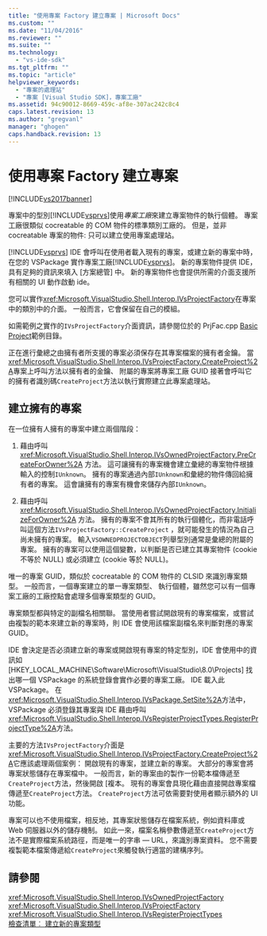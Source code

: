 ```yaml
---
title: "使用專案 Factory 建立專案 | Microsoft Docs"
ms.custom: ""
ms.date: "11/04/2016"
ms.reviewer: ""
ms.suite: ""
ms.technology: 
  - "vs-ide-sdk"
ms.tgt_pltfrm: ""
ms.topic: "article"
helpviewer_keywords: 
  - "專案的處理站"
  - "專案 [Visual Studio SDK]，專案工廠"
ms.assetid: 94c90012-8669-459c-af8e-307ac242c8c4
caps.latest.revision: 13
ms.author: "gregvanl"
manager: "ghogen"
caps.handback.revision: 13
---
```

# 使用專案 Factory 建立專案
[!INCLUDE[vs2017banner](../../code-quality/includes/vs2017banner.md)]

專案中的型別[!INCLUDE[vsprvs](../../code-quality/includes/vsprvs_md.md)]使用*專案工廠*來建立專案物件的執行個體。  專案工廠很類似 cocreatable 的 COM 物件的標準類別工廠的。  但是，並非 cocreatable 專案的物件: 只可以建立使用專案處理站。  
  
 [!INCLUDE[vsprvs](../../code-quality/includes/vsprvs_md.md)] IDE 會呼叫在使用者載入現有的專案，或建立新的專案中時，在您的 VSPackage 實作專案工廠[!INCLUDE[vsprvs](../../code-quality/includes/vsprvs_md.md)]。  新的專案物件提供 IDE，具有足夠的資訊來填入 \[方案總管\] 中。  新的專案物件也會提供所需的介面支援所有相關的 UI 動作啟動 ide。  
  
 您可以實作<xref:Microsoft.VisualStudio.Shell.Interop.IVsProjectFactory>在專案中的類別中的介面。  一般而言，它會保留在自己的模組。  
  
 如需範例之實作的`IVsProjectFactory`介面資訊，請參閱位於的 PrjFac.cpp [Basic Project](http://msdn.microsoft.com/zh-tw/385fd2a3-d9f1-4808-87c2-a3f05a91fc36)範例目錄。  
  
 正在進行彙總之由擁有者所支援的專案必須保存在其專案檔案的擁有者金鑰。  當<xref:Microsoft.VisualStudio.Shell.Interop.IVsProjectFactory.CreateProject%2A>專案上呼叫方法以擁有者的金鑰、 附屬的專案將專案工廠 GUID 接著會呼叫它的擁有者識別碼`CreateProject`方法以執行實際建立此專案處理站。  
  
## 建立擁有的專案  
 在一位擁有人擁有的專案中建立兩個階段：  
  
1.  藉由呼叫 <xref:Microsoft.VisualStudio.Shell.Interop.IVsOwnedProjectFactory.PreCreateForOwner%2A> 方法。  這可讓擁有的專案機會建立彙總的專案物件根據輸入的控制`IUnknown`。  擁有的專案通過內部`IUnknown`和彙總的物件傳回給擁有者的專案。  這會讓擁有的專案有機會來儲存內部`IUnknown`。  
  
2.  藉由呼叫 <xref:Microsoft.VisualStudio.Shell.Interop.IVsOwnedProjectFactory.InitializeForOwner%2A> 方法。  擁有的專案不會其所有的執行個體化，而非電話呼叫這個方法`IVsProjectFactory::CreateProject` ，就可能發生的情況為自己尚未擁有的專案。  輸入`VSOWNEDPROJECTOBJECT`列舉型別通常是彙總的附屬的專案。  擁有的專案可以使用這個變數，以判斷是否已建立其專案物件 \(cookie 不等於 NULL\) 或必須建立 \(cookie 等於 NULL\)。  
  
 唯一的專案 GUID，類似於 cocreatable 的 COM 物件的 CLSID 來識別專案類型。  一般而言，一個專案建立的單一專案類型、 執行個體，雖然您可以有一個專案工廠的工廠控點會處理多個專案類型的 GUID。  
  
 專案類型都與特定的副檔名相關聯。  當使用者嘗試開啟現有的專案檔案，或嘗試由複製的範本來建立新的專案時，則 IDE 會使用該檔案副檔名來判斷對應的專案 GUID。  
  
 IDE 會決定是否必須建立新的專案或開啟現有專案的特定型別，IDE 會使用中的資訊如 \[HKEY\_LOCAL\_MACHINE\\Software\\Microsoft\\VisualStudio\\8.0\\Projects\] 找出哪一個 VSPackage 的系統登錄會實作必要的專案工廠。  IDE 載入此 VSPackage。  在<xref:Microsoft.VisualStudio.Shell.Interop.IVsPackage.SetSite%2A>方法中，VSPackage 必須登錄其專案與 IDE 藉由呼叫<xref:Microsoft.VisualStudio.Shell.Interop.IVsRegisterProjectTypes.RegisterProjectType%2A>方法。  
  
 主要的方法`IVsProjectFactory`介面是<xref:Microsoft.VisualStudio.Shell.Interop.IVsProjectFactory.CreateProject%2A>它應該處理兩個案例： 開啟現有的專案，並建立新的專案。  大部分的專案會將專案狀態儲存在專案檔中。  一般而言，新的專案由的製作一份範本檔傳遞至`CreateProject`方法，然後開啟 \[複本。  現有的專案會具現化藉由直接開啟專案檔傳遞至`CreateProject`方法。  `CreateProject`方法可依需要對使用者顯示額外的 UI 功能。  
  
 專案可以也不使用檔案，相反地，其專案狀態儲存在檔案系統，例如資料庫或 Web 伺服器以外的儲存機制。  如此一來，檔案名稱參數傳遞至`CreateProject`方法不是實際檔案系統路徑，而是唯一的字串 — URL，來識別專案資料。  您不需要複製範本檔案傳遞給`CreateProject`來觸發執行適當的建構序列。  
  
## 請參閱  
 <xref:Microsoft.VisualStudio.Shell.Interop.IVsOwnedProjectFactory>   
 <xref:Microsoft.VisualStudio.Shell.Interop.IVsProjectFactory>   
 <xref:Microsoft.VisualStudio.Shell.Interop.IVsRegisterProjectTypes>   
 [檢查清單︰ 建立新的專案類型](../../extensibility/internals/checklist-creating-new-project-types.md)
